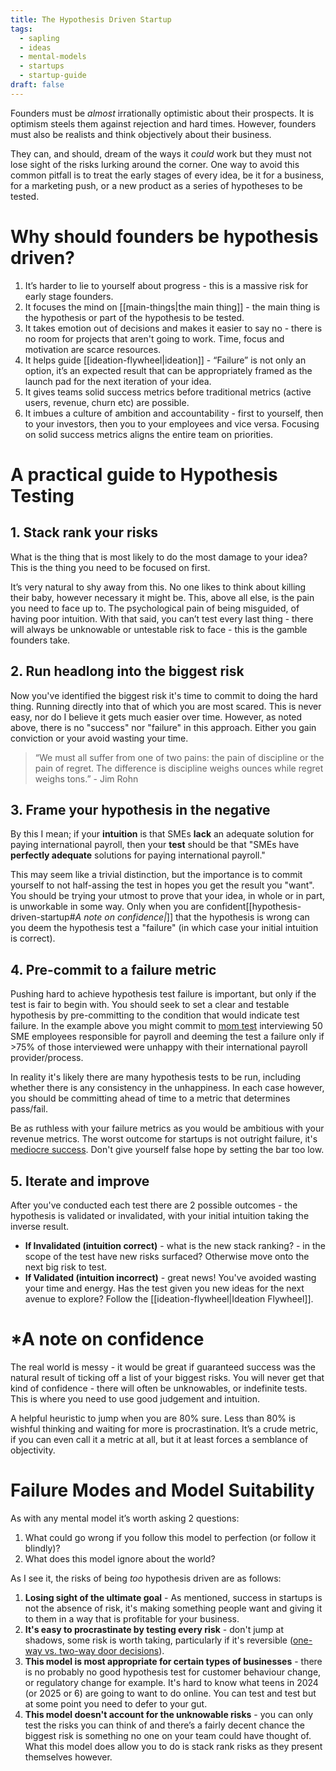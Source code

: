 ```yaml
---
title: The Hypothesis Driven Startup
tags:
  - sapling
  - ideas
  - mental-models
  - startups
  - startup-guide
draft: false
---
```

Founders must be *almost* irrationally optimistic about their prospects. It is optimism steels them against rejection and hard times. However, founders must also be realists and think objectively about their business.

They can, and should, dream of the ways it *could* work but they must not lose sight of the risks lurking around the corner. One way to avoid this common pitfall is to treat the early stages of every idea, be it for a business, for a marketing push, or a new product as a series of hypotheses to be tested.

# Why should founders be hypothesis driven?

1. It’s harder to lie to yourself about progress - this is a massive risk for early stage founders.
2. It focuses the mind on [[main-things|the main thing]] - the main thing is the hypothesis or part of the hypothesis to be tested.
3. It takes emotion out of decisions and makes it easier to say no - there is no room for projects that aren't going to work. Time, focus and motivation are scarce resources.
4. It helps guide [[ideation-flywheel|ideation]] - “Failure” is not only an option, it’s an expected result that can be appropriately framed as the launch pad for the next iteration of your idea.
5. It gives teams solid success metrics before traditional metrics (active users, revenue, churn etc) are possible.
6. It imbues a culture of ambition and accountability - first to yourself, then to your investors, then you to your employees and vice versa. Focusing on solid success metrics aligns the entire team on priorities.

# A practical guide to Hypothesis Testing

## 1. Stack rank your risks

What is the thing that is most likely to do the most damage to your idea? This is the thing you need to be focused on first. 

It’s very natural to shy away from this. No one likes to think about killing their baby, however necessary it might be. This, above all else, is the pain you need to face up to. The psychological pain of being misguided, of having poor intuition. With that said, you can’t test every last thing - there will always be unknowable or untestable risk to face - this is the gamble founders take.

## 2. Run headlong into the biggest risk 

Now you've identified the biggest risk it's time to commit to doing the hard thing. Running directly into that of which you are most scared. This is never easy, nor do I believe it gets much easier over time. However, as noted above, there is no "success" nor "failure" in this approach. Either you gain conviction or your avoid wasting your time.

> “We must all suffer from one of two pains: the pain of discipline or the pain of regret. The difference is discipline weighs ounces while regret weighs tons.” - Jim Rohn

## 3. Frame your hypothesis in the negative

By this I mean; if your **intuition** is that SMEs **lack** an adequate solution for paying international payroll, then your **test** should be that "SMEs have **perfectly adequate** solutions for paying international payroll."

This may seem like a trivial distinction, but the importance is to commit yourself to not half-assing the test in hopes you get the result you "want". You should be trying your utmost to prove that your idea, in whole or in part, is unworkable in some way. Only when you are confident[[hypothesis-driven-startup#*A note on confidence|*]]  that the hypothesis is wrong can you deem the hypothesis test a "failure" (in which case your initial intuition is correct).

## 4. Pre-commit to a failure metric

Pushing hard to achieve hypothesis test failure is important, but only if the test is fair to begin with. You should seek to set a clear and testable hypothesis by pre-committing to the condition that would indicate test failure. In the example above you might commit to [mom test](https://fourminutebooks.com/the-mom-test-summary/#:~:text=1%2DSentence%2DSummary%3A%20The,to%20make%20you%20feel%20good.&text=Let's%20say%20you've%20got%20a%20business%20idea.) interviewing 50 SME employees responsible for payroll and deeming the test a failure only if >75% of those interviewed were unhappy with their international payroll provider/process. 

In reality it's likely there are many hypothesis tests to be run, including whether there is any consistency in the unhappiness. In each case however, you should be committing ahead of time to a metric that determines pass/fail.

Be as ruthless with your failure metrics as you would be ambitious with your revenue metrics. The worst outcome for startups is not outright failure, it's [mediocre success](https://every.to/p/mediocre-success-is-worse-than-outright-failure-48f88d6e-920c-4eec-a253-e9cbbf165e9f). Don't give yourself false hope by setting the bar too low.
## 5. Iterate and improve

After you've conducted each test there are 2 possible outcomes - the hypothesis is validated or invalidated, with your initial intuition taking the inverse result.

- **If Invalidated (intuition correct)** - what is the new stack ranking? - in the scope of the test have new risks surfaced? Otherwise move onto the next big risk to test.
- **If Validated (intuition incorrect)** - great news! You've avoided wasting your time and energy. Has the test given you new ideas for the next avenue to explore? Follow the [[ideation-flywheel|Ideation Flywheel]].

# \*A note on confidence

The real world is messy - it would be great if guaranteed success was the natural result of ticking off a list of your biggest risks. You will never get that kind of confidence - there will often be unknowables, or indefinite tests. This is where you need to use good judgement and intuition.

A helpful heuristic to jump when you are 80% sure. Less than 80% is wishful thinking and waiting for more is procrastination. It’s a crude metric, if you can even call it a metric at all, but it at least forces a semblance of objectivity.

# Failure Modes and Model Suitability

As with any mental model it’s worth asking 2 questions: 
1. What could go wrong if you follow this model to perfection (or follow it blindly)? 
2. What does this model ignore about the world?

As I see it, the risks of being *too* hypothesis driven are as follows:

1. **Losing sight of the ultimate goal** - As mentioned, success in startups is not the absence of risk, it's making something people want and giving it to them in a way that is profitable for your business.
2. **It's easy to procrastinate by testing every risk** - don't jump at shadows, some risk is worth taking, particularly if it's reversible ([one-way vs. two-way door decisions](https://notes.paulswail.com/public/One-way+vs+two-way+door+decisions)).
3. **This model is most appropriate for certain types of businesses** - there is no probably no good hypothesis test for customer behaviour change, or regulatory change for example. It's hard to know what teens in 2024 (or 2025 or 6) are going to want to do online. You can test and test but at some point you need to defer to your gut.
4. **This model doesn't account for the unknowable risks** - you can only test the risks you can think of and there’s a fairly decent chance the biggest risk is something no one on your team could have thought of. What this model does allow you to do is stack rank risks as they present themselves however.




